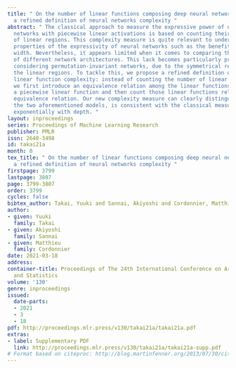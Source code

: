 ```yaml
---
title: " On the number of linear functions composing deep neural network: Towards
  a refined definition of neural networks complexity "
abstract: " The classical approach to measure the expressive power of deep neural
  networks with piecewise linear activations is based on counting their maximum number
  of linear regions. This complexity measure is quite relevant to understand general
  properties of the expressivity of neural networks such as the benefit of depth over
  width. Nevertheless, it appears limited when it comes to comparing the expressivity
  of different network architectures. This lack becomes particularly prominent when
  considering permutation-invariant networks, due to the symmetrical redundancy among
  the linear regions. To tackle this, we propose a refined definition of piecewise
  linear function complexity: instead of counting the number of linear regions directly,
  we first introduce an equivalence relation among the linear functions composing
  a piecewise linear function and then count those linear functions relative to that
  equivalence relation. Our new complexity measure can clearly distinguish between
  the two aforementioned models, is consistent with the classical measure, and increases
  exponentially with depth. "
layout: inproceedings
series: Proceedings of Machine Learning Research
publisher: PMLR
issn: 2640-3498
id: takai21a
month: 0
tex_title: " On the number of linear functions composing deep neural network: Towards
  a refined definition of neural networks complexity "
firstpage: 3799
lastpage: 3807
page: 3799-3807
order: 3799
cycles: false
bibtex_author: Takai, Yuuki and Sannai, Akiyoshi and Cordonnier, Matthieu
author:
- given: Yuuki
  family: Takai
- given: Akiyoshi
  family: Sannai
- given: Matthieu
  family: Cordonnier
date: 2021-03-18
address:
container-title: Proceedings of The 24th International Conference on Artificial Intelligence
  and Statistics
volume: '130'
genre: inproceedings
issued:
  date-parts:
  - 2021
  - 3
  - 18
pdf: http://proceedings.mlr.press/v130/takai21a/takai21a.pdf
extras:
- label: Supplementary PDF
  link: http://proceedings.mlr.press/v130/takai21a/takai21a-supp.pdf
# Format based on citeproc: http://blog.martinfenner.org/2013/07/30/citeproc-yaml-for-bibliographies/
---
```

